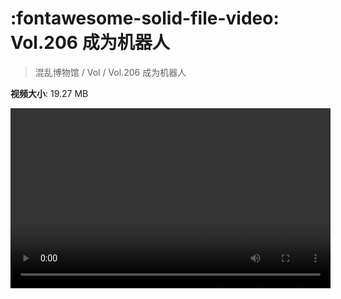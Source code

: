 # :fontawesome-solid-file-video: Vol.206 成为机器人

> 混乱博物馆 / Vol / Vol.206 成为机器人

**视频大小**: 19.27 MB

<video id="V-f29b93698a3cc9d10a0b77432ae8a45c" width="512" height="288" preload="none" playsinline webkit-playsinline></video>